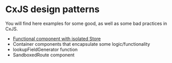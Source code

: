 # CxJS design patterns

You will find here examples for some good, as well as some bad practices in CxJS. 

* [Functional component with isolated Store](src/isolated-functional-component)
* Container components that encapsulate some logic/functionality
* lookupFieldGenerator function
* SandboxedRoute component

